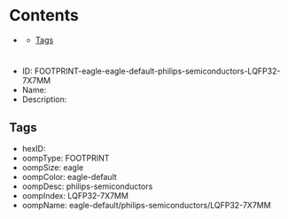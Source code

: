 



Contents
========

* [](#)
	* [Tags](#tags)

# 

- ID: FOOTPRINT-eagle-eagle-default-philips-semiconductors-LQFP32-7X7MM
- Name: 
- Description: 

## Tags

- hexID: 
- oompType: FOOTPRINT
- oompSize: eagle
- oompColor: eagle-default
- oompDesc: philips-semiconductors
- oompIndex: LQFP32-7X7MM
- oompName: eagle-default/philips-semiconductors/LQFP32-7X7MM
